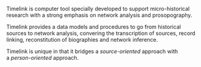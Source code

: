 
Timelink is computer tool specially developed to support micro-historical research with a strong emphasis on network analysis and prosopography.

Timelink provides a data models and procedures to go from historical sources to network analysis, convering the transcription of sources, record linking, reconstitution of biographies and network inference.

Timelink is unique in that it bridges a _source-oriented_ approach with a _person-oriented_ approach.
